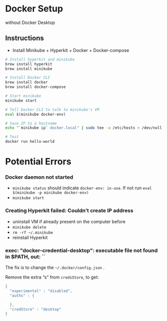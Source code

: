# Docker Setup
without Docker Desktop

## Instructions

- Install Minikube + Hyperkit + Docker + Docker-compose

```bash
# Install hyperkit and minikube
brew install hyperkit
brew install minikube

# Install Docker CLI
brew install docker
brew install docker-compose

# Start minikube
minikube start

# Tell Docker CLI to talk to minikube's VM
eval $(minikube docker-env)

# Save IP to a hostname
echo "`minikube ip` docker.local" | sudo tee -a /etc/hosts > /dev/null

# Test
docker run hello-world
```

# Potential Errors

### Docker daemon not started

- `minikube status` should indicate `docker-env: in-use`. If not run `eval $(minikube -p minikube docker-env)`
- `minikube start`

### Creating Hyperkit failed: Couldn’t create IP address

- uninstall VM if already present on the computer before
- `minikube delete`
- `rm -rf ~/.minikube`
- reinstall Hyperkit

### exec: "docker-credential-desktop": executable file not found in $PATH, out: ``

The fix is to change the `~/.docker/config.json` .

Remove the extra “s” from `credsStore`, to get:

```kotlin
{
  "experimental" : "disabled",
  "auths" : {

  },
  "credStore" : "desktop"
}
```